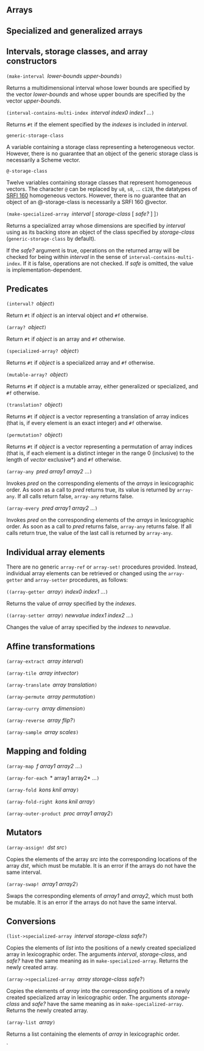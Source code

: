 ## Arrays

## Specialized and generalized arrays

## Intervals, storage classes, and array constructors

`(make-interval `*lower-bounds upper-bounds*`)`

Returns a multidimensional interval
whose lower bounds are specified by the vector *lower-bounds*
and whose upper bounds are specified by the vector *upper-bounds*.

`(interval-contains-multi-index `*interval index0 index1* ...`)`

Returns `#t` if the element specified by the *indexes*
is included in *interval*.

`generic-storage-class`

A variable containing a storage class representing a heterogeneous vector.
However, there is no guarantee that an object of the generic storage class is necessarily
a Scheme vector.

`@-storage-class`

Twelve variables containing storage classes that represent homogeneous vectors.
The character `@` can be replaced by `u8`, `s8`, ... `c128`, the datatypes
of [SRFI 160](http://srfi.schemers.org/srfi-160/srfi-160.html) homogeneous vectors.
However, there is no guarantee that an object of an @-storage-class is necessarily
a SRFI 160 @vector.

`(make-specialized-array `*interval* [ *storage-class* [ *safe?* ] ]`)`

Returns a specialized array whose dimensions are specified by *interval*
using as its backing store an object of the class specified by *storage-class*
(`generic-storage-class` by default).

If the *safe?* argument is true, operations on the returned array will be checked
for being within *interval* in the sense of `interval-contains-multi-index`.
If it is false, operations are not checked.  If *safe* is omitted, the value
is implementation-dependent.

## Predicates

`(interval? `*object*`)`

Return `#t` if *object* is an interval object
and `#f` otherwise.

`(array? `*object*`)`

Return `#t` if *object* is an array
and `#f` otherwise.

`(specialized-array? `*object*`)`

Returns `#t` if *object* is a specialized array
and `#f` otherwise.

`(mutable-array? `*object*`)`

Returns `#t` if *object* is a mutable array, either
generalized or specialized,
and `#f` otherwise.

`(translation? `*object*`)`

Returns `#t` if *object* is a vector representing a translation of array indices
(that is, if every element is an exact integer)
and `#f` otherwise.

`(permutation? `*object*`)`

Returns `#t` if *object* is a vector representing a permutation of array indices
(that is, if each element is a distinct integer in the range 0 (inclusive)
to the length of *vector* exclusive*)
and `#f` otherwise.

`(array-any `*pred array1 array2* ...`)`

Invokes *pred* on the corresponding elements of the *arrays* in lexicographic order.
As soon as a call to *pred* returns true, its value is returned by `array-any`.
If all calls return false, `array-any` returns false.

`(array-every `*pred array1 array2* ...`)`

Invokes *pred* on the corresponding elements of the *arrays* in lexicographic order.
As soon as a call to *pred* returns false, `array-any` returns false.
If all calls return true, the value of the last call is returned by `array-any`.

## Individual array elements

There are no generic `array-ref` or `array-set!` procedures provided.
Instead, individual array elements can be retrieved or changed
using the `array-getter` and `array-setter` procedures, as follows:

`((array-getter `*array*`)` *index0 index1* ...`)`

Returns the value of *array* specified by the *indexes*.

`((array-setter `*array*`)` *newvalue index1 index2* ...`)`

Changes the value of array specified by the *indexes* to *newvalue*.

## Affine transformations

`(array-extract `*array interval*`)`

`(array-tile `*array intvector*`)`

`(array-translate `*array translation*`)`

`(array-permute `*array permutation*`)`

`(array-curry `*array dimension*`)`

`(array-reverse `*array flip?*`)`

`(array-sample `*array scales*`)`

## Mapping and folding

`(array-map `*f array1 array2* ...`)`

`(array-for-each `* array1 array2* ...`)`

`(array-fold `*kons knil array*`)`

`(array-fold-right `*kons knil array*`)`

`(array-outer-product `*proc array1 array2*`)`


## Mutators

`(array-assign! `*dst src*`)`

Copies the elements of the array *src* into the corresponding locations
of the array *dst*, which must be mutable.
It is an error if the arrays do not have the same interval.

`(array-swap! `*array1 array2*`)`

Swaps the corresponding elements of *array1* and *array2*,
which must both be mutable.
It is an error if the arrays do not have the same interval.

## Conversions

`(list->specialized-array `*interval storage-class safe?*`)`

Copies the elements of *list* into the positions
of a newly created specialized array in lexicographic order.
The arguments *interval*, *storage-class*, and *safe?* have the same meaning
as in `make-specialized-array`.  Returns the newly created array.

`(array->specialized-array `*array storage-class safe?*`)`

Copies the elements of *array* into the corresponding positions
of a newly created specialized array in lexicographic order.
The arguments *storage-class* and *safe?* have the same meaning
as in `make-specialized-array`.  Returns the newly created array.

`(array-list `*array*`)`

Returns a list containing the elements of *array* in lexicographic order.

`
